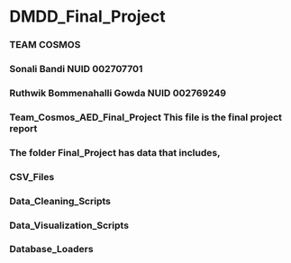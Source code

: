 # DMDD_Final_Project

### TEAM COSMOS

### Sonali Bandi                          NUID 002707701
### Ruthwik Bommenahalli Gowda            NUID 002769249


### Team_Cosmos_AED_Final_Project This file is the final project report

### The folder Final_Project has data that includes,
### CSV_Files                   
### Data_Cleaning_Scripts       
### Data_Visualization_Scripts
### Database_Loaders

